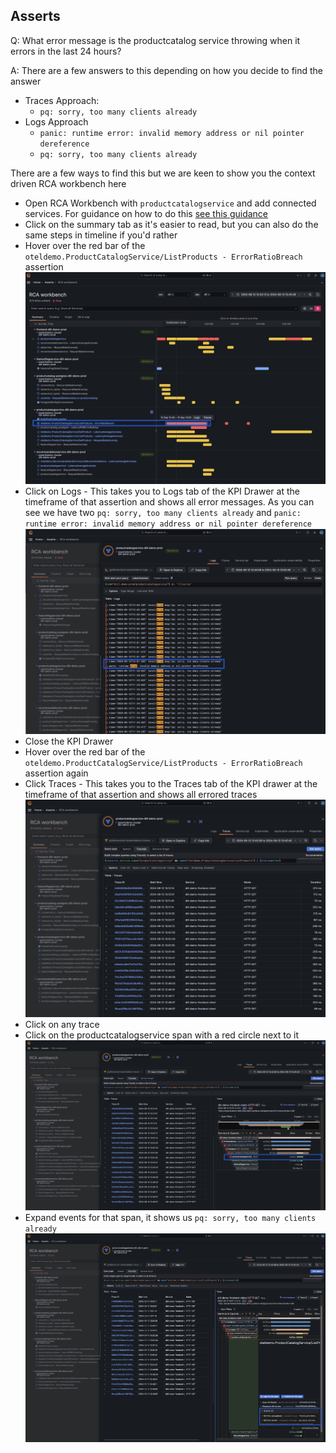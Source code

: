 ## Asserts
Q:  What error message is the productcatalog service throwing when it errors in the last 24 hours?

A: There are a few answers to this depending on how you decide to find the answer
- Traces Approach: 
  - `pq: sorry, too many clients already`
- Logs Approach
  - `panic: runtime error: invalid memory address or nil pointer dereference`
  - `pq: sorry, too many clients already`

There are a few ways to find this but we are keen to show you the context driven RCA workbench here
- Open RCA Workbench with `productcatalogservice` and add connected services. For guidance on how to do this [see this guidance](./1.5-asserts.md)
- Click on the summary tab as it's easier to read, but you can also do the same steps in timeline if you'd rather
- Hover over the red bar of the `oteldemo.ProductCatalogService/ListProducts - ErrorRatioBreach` assertion
![allentities](/images/breakout_2/2.3-asserts-1.png)
- Click on Logs - This takes you to Logs tab of the KPI Drawer at the timeframe of that assertion and shows all error messages. As you can see we have two `pq: sorry, too many clients already` and `panic: runtime error: invalid memory address or nil pointer dereference`
![allentities](/images/breakout_2/2.3-asserts-2.png)
- Close the KPI Drawer
- Hover over the red bar of the `oteldemo.ProductCatalogService/ListProducts - ErrorRatioBreach` assertion again
- Click Traces - This takes you to the Traces tab of the KPI drawer at the timeframe of that assertion and shows all errored traces
![allentities](/images/breakout_2/2.3-asserts-3.png)
- Click on any trace
- Click on the productcatalogservice span with a red circle next to it
![allentities](/images/breakout_2/2.3-asserts-4.png)
- Expand events for that span, it shows us `pq: sorry, too many clients already`
![allentities](/images/breakout_2/2.3-asserts-5.png)
